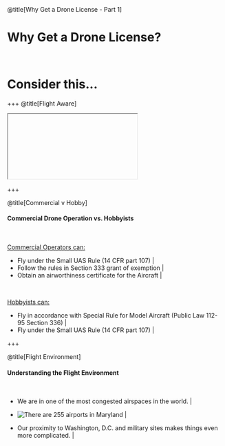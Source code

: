 <div class="slide-bg-style-left"></div><div class="slide-bg-style-right"></div>
<!-- .slide: class="center" -->
@title[Why Get a Drone License - Part 1]

# Why Get a Drone License?

<br>

# Consider this...

+++
@title[Flight Aware]
<iframe class="stretch" data-src="https://flightaware.com/live/airport_status_bigmap.rvt?airport=KBWI"></iframe>

+++
<div class="slide-bg-style-left"></div><div class="slide-bg-style-right"></div>

@title[Commercial v Hobby]

#### Commercial Drone Operation vs. Hobbyists

<br>

[Commercial Operators can:](https://www.faa.gov/uas/faqs/#fwb)
- Fly under the Small UAS Rule (14 CFR part 107)          |
- Follow the rules in Section 333 grant of exemption      |
- Obtain an airworthiness certificate for the Aircraft    |

<br>

[Hobbyists can:](https://www.faa.gov/uas/faqs/#ffr)
- Fly in accordance with Special Rule for Model Aircraft (Public Law 112-95 Section 336) |
- Fly under the Small UAS Rule (14 CFR part 107)                                         |

+++
<div class="slide-bg-style-left"></div><div class="slide-bg-style-right"></div>

@title[Flight Environment]
#### Understanding the Flight Environment

<br>

- We are in one of the most congested airspaces in the world.                                           |

- ![There are 255 airports in Maryland](http://ourairports.com/countries/US/MD/)                        |

- Our proximity to Washington, D.C. and military sites makes things even more complicated.              |
